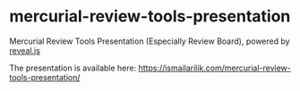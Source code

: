 # mercurial-review-tools-presentation

Mercurial Review Tools Presentation (Especially Review Board), powered by [reveal.js](https://revealjs.com)

The presentation is available here: https://ismailarilik.com/mercurial-review-tools-presentation/
